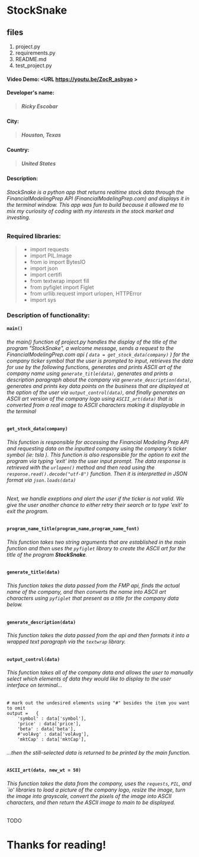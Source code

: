 # StockSnake

## files
1. project.py
2. requirements.py
3. README.md
4. test_project.py


#### Video Demo:  <URL https://youtu.be/ZocR_asbyao >
#### Developer's name:
>##### Ricky Escobar
#### City:
>##### Houston, Texas
#### Country:
>##### United States

#### Description:
###### StockSnake is a python app that returns realtime stock data through the FinancialModelingPrep API (FinancialModelingPrep.com) and displays it in the terminal window. This app was fun to build because it allowed me to mix my curiosity of coding with my interests in the stock market and investing.


### Required libraries:
>- import requests
>- import PIL.Image
>- from io import BytesIO
>- import json
>- import certifi
>- from textwrap import fill
>- from pyfiglet import Figlet
>- from urllib.request import urlopen, HTTPError
>- import sys

### Description of functionality:
#### `main()`
###### the main() function of project.py handles the display of the title of the program "StockSnake", a welcome message,  sends a request to the FinancialModelingPrep.com api ( `data = get_stock_data(company)` ) for the company ticker symbol that the user is prompted to input, retrieves the data for use by the following functions, generates and prints ASCII art of the company name using `generate_title(data)`, generates and prints a description paragraph about the company via `generate_description(data)`, generates and prints key data points on the business that are displayed at the option of the user via `output_control(data)`, and finally generates an ASCII art version of the company logo using `ASCII_art(data)` that is converted from a real image to ASCII characters making it displayable in the terminal

#### `get_stock_data(company)`

###### This function is responsible for accessing the Financial Modeling Prep API and requesting data on the inputted company using the company's ticker symbol (ie: tsla ). This function is also responsible for the option to exit the program via typing 'exit' into the user input prompt. The data response is retrieved with the `urlopen()` method and then read using the `response.read().decode("utf-8")` function. Then it is interpretted in JSON format via `json.loads(data)`
###### Next, we handle exeptions and alert the user if the ticker is not valid. We give the user another chance to either retry their search or to type 'exit' to exit the program.

#### `program_name_title(program_name,program_name_font)`

###### This function takes two string arguments that are established in the main function and then uses the `pyfiglet` library to create the ASCII art for the title of the program ***StockSnake***.

#### `generate_title(data)`

###### This function takes the data passed from the FMP api, finds the actual name of the company, and then converts the name into ASCII art characters using `pyfiglet` that present as a title for the company data below.

#### `generate_description(data)`

###### This function takes the data passed from the api and then formats it into a wrapped text paragraph via the `textwrap` library.

#### `output_control(data)`

###### This function takes all of the company data and allows the user to manually select which elements of data they would like to display to the user interface on terminal...
    # mark out the undesired elements using "#" besides the item you want to omit
    output =   {
        'symbol' : data['symbol'],
        'price' : data['price'],
        'beta' : data['beta'],
        #'volAvg' : data['volAvg'],
        'mktCap' : data['mktCap'],

###### ...then the still-selected data is returned to be printed by the main function.

#### `ASCII_art(data, new_wt = 50)`

###### This function takes the data from the company, uses the `requests`, `PIL`, and `io' libraries to load a picture of the company logo, resize the image, turn the image into grayscale, convert the pixels of the image into ASCII characters, and then return the ASCII image to main to be displayed.



TODO

# Thanks for reading!